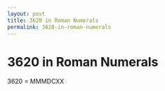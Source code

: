 ```yaml
---
layout: post
title: 3620 in Roman Numerals
permalink: 3620-in-roman-numerals
---
```


# 3620 in Roman Numerals

3620 = MMMDCXX
